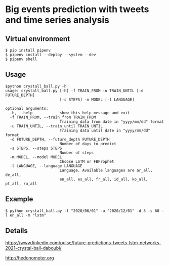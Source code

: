 # Big events prediction with tweets and time series analysis

## Virtual environment

```
$ pip install pipenv
$ pipenv install --deploy --system --dev
$ pipenv shell
```

## Usage

```
$python crystall_ball.py -h
usage: crystall_ball.py [-h] -f TRAIN_FROM -u TRAIN_UNTIL [-d FUTURE_DEPTH]
                        [-s STEPS] -m MODEL [-l LANGUAGE]

optional arguments:
  -h, --help            show this help message and exit
  -f TRAIN_FROM, --train_from TRAIN_FROM
                        Training data from date in "yyyy/mm/dd" format
  -u TRAIN_UNTIL, --train_until TRAIN_UNTIL
                        Training data until date in "yyyy/mm/dd" format
  -d FUTURE_DEPTH, --future_depth FUTURE_DEPTH
                        Number of days to predict
  -s STEPS, --steps STEPS
                        Number of steps
  -m MODEL, --model MODEL
                        Choose LSTM or FBProphet
  -l LANGUAGE, --language LANGUAGE
                        Language. Available languages are ar_all, de_all,
                        en_all, es_all, fr_all, id_all, ko_all, pt_all, ru_all
```

## Example

```
$ python crystall_ball.py -f "2020/06/01" -u "2020/12/01" -d 3 -s 60 -l en_all -m "lstm"
```

## Details
https://www.linkedin.com/pulse/future-predictions-tweets-lstm-networks-2021-crystal-ball-daboubi/

http://hedonometer.org
